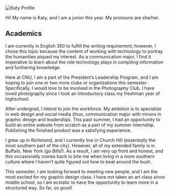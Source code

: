 ![Katy Profile](https://katy-s.github.io/KSENGL350/images/profile.jpeg)

Hi! My name is Katy, and I am a junior this year. My pronouns are she/her.  

## Academics
I am currently in English 350 to fulfill the writing requirement; however, I chose this topic because the content of working with technology to portray the humanities piqued my interest. As a communication major, I find it imperative to learn about the role technology plays in compiling information and furthering knowledge.  

Here at CNU, I am a part of the President’s Leadership Program, and I am hoping to join one or two more clubs or organizations this semester. Specifically, I would love to be involved in the Photography Club. I have loved photography since I took an introductory class my freshman year of highschool.

After undergrad, I intend to join the workforce. My ambition is to specialize in web design and social media (thus, communication major with minors in graphic design and leadership). This past summer, I had an opportunity to build an entire website from scratch as a part of my summer internship. Publishing the finished product was a satisfying experience. 

I grew up in Richmond, and I currently live in Church Hill (essentially the most southern part of the city). However, all of my extended family is in Buffalo, New York (go Bills!). As a result, I am very up front and honest, and this occasionally comes back to bite me when living in a more southern culture where I haven’t quite figured out how to beat around the bush.

This semester, I am looking forward to meeting new people, and I am the most excited for my graphic design class. I have not taken an art class since middle school, so I am ecstatic to have the opportunity to learn more in a structured way. So far, so good!
